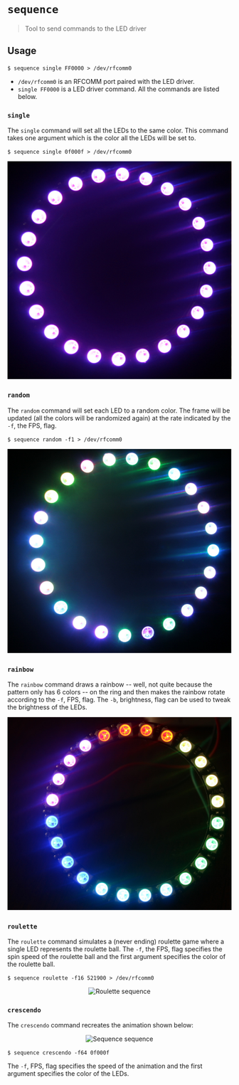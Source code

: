 # `sequence`

> Tool to send commands to the LED driver

## Usage

``` console
$ sequence single FF0000 > /dev/rfcomm0
```

- `/dev/rfcomm0` is an RFCOMM port paired with the LED driver.
- `single FF0000` is a LED driver command. All the commands are listed below.

### `single`

The `single` command will set all the LEDs to the same color. This command takes
one argument which is the color all the LEDs will be set to.

``` console
$ sequence single 0f000f > /dev/rfcomm0
```

![Single sequence](/assets/single.jpg)

### `random`

The `random` command will set each LED to a random color. The frame will be
updated (all the colors will be randomized again) at the rate indicated by the
`-f`, the FPS, flag.

``` console
$ sequence random -f1 > /dev/rfcomm0
```

![Random sequence](/assets/random.jpg)

### `rainbow`

The `rainbow` command draws a rainbow -- well, not quite because the pattern
only has 6 colors -- on the ring and then makes the rainbow rotate according to
the `-f`, FPS, flag. The `-b`, brightness, flag can be used to tweak the
brightness of the LEDs.

![Rainbow sequence](/assets/rainbow.jpg)

### `roulette`

The `roulette` command simulates a (never ending) roulette game where a single
LED represents the roulette ball. The `-f`, the FPS, flag specifies the spin
speed of the roulette ball and the first argument specifies the color of the
roulette ball.

``` console
$ sequence roulette -f16 521900 > /dev/rfcomm0
```

<p align="center">
  <img alt="Roulette sequence" src="/assets/roulette.gif"/>
</p>

### `crescendo`

The `crescendo` command recreates the animation shown below:

<p align="center">
  <img alt="Sequence sequence" src="/assets/sequence.gif"/>
</p>

``` console
$ sequence crescendo -f64 0f000f
```

The `-f`, FPS, flag specifies the speed of the animation and the first argument
specifies the color of the LEDs.
